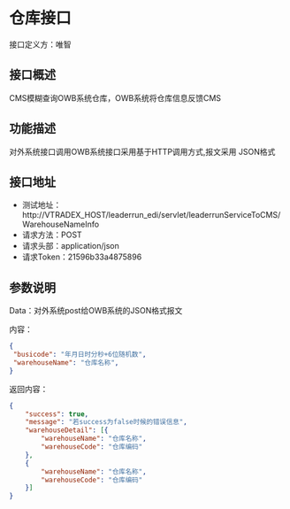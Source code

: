 # 仓库接口

接口定义方：唯智

## 接口概述

  CMS模糊查询OWB系统仓库，OWB系统将仓库信息反馈CMS

## 功能描述

  对外系统接口调用OWB系统接口采用基于HTTP调用方式,报文采用 JSON格式
  
## 接口地址  
  
  * 测试地址：http://VTRADEX_HOST/leaderrun_edi/servlet/leaderrunServiceToCMS/WarehouseNameInfo
  * 请求方法：POST
  * 请求头部：application/json
  * 请求Token：21596b33a4875896
  
## 参数说明
  
  Data：对外系统post给OWB系统的JSON格式报文 
  
  内容：
   ```json
{
	"busicode": "年月日时分秒+6位随机数",
	"warehouseName": "仓库名称",
}
```
      	 
返回内容：

```json
{
    "success": true,
    "message": "若success为false时候的错误信息",
    "warehouseDetail": [{
        "warehouseName": "仓库名称",
        "warehouseCode": "仓库编码"
    },
    {
        "warehouseName": "仓库名称",
        "warehouseCode": "仓库编码"
    }]
}
```
